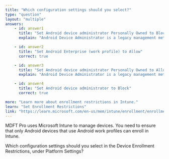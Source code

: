 ```yaml
---
title: "Which configuration settings should you select?"
type: "question"
layout: "multiple"
answers:
    - id: answer1
      title: "Set Android device administrator Personally Owned to Block"
      explain: "Android Device Administrator is a legacy management method that lacks a personal/work separation. Selecting this setting would block BYOD devices without a work/personal separation but would allow corporate-owned devices."

    - id: answer2
      title: "Set Android Enterprise (work profile) to Allow"
      correct: true

    - id: answer3
      title: "Set Android device administrator Personally Owned to Allow"
      explain: "Android Device Administrator is a legacy management method that lacks a personal/work separation. Selecting this setting would allow BYOD devices without a work/personal separation, which would not match the stated requirements."

    - id: answer4
      title: "Set Android device administrator to Block"
      correct: true

more: "Learn more about enrollment restrictions in Intune."
learn: "Set Enrollment Restrictions"
link: "https://learn.microsoft.com/en-us/mem/intune/enrollment/enrollment-restrictions-set"
---
```

MDFT Pro uses Microsoft Intune to manage devices. You need to ensure that only Android devices that use Android work profiles can enroll in Intune.

Which configuration settings should you select in the Device Enrollment Restrictions, under Platform Settings?
